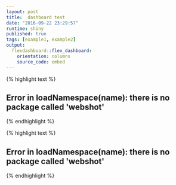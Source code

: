 ```yaml
---
layout: post
title:  dashboard test
date: "2016-09-22 23:29:57"
runtime: shiny
published: true
tags: [example1, example2]
output:
  flexdashboard::flex_dashboard:
    orientation: columns
    source_code: embed
---
```




{% highlight text %}
## Error in loadNamespace(name): there is no package called 'webshot'
{% endhighlight %}


{% highlight text %}
## Error in loadNamespace(name): there is no package called 'webshot'
{% endhighlight %}



<!--
Column {.tabset .tabset-fade}
---

### Chart A


{% highlight r %}
l1 <- city_group_count %>% filter(yy==2007)
l2 <- city_group_count %>% filter(yy==2008)
l3 <- city_group_count %>% filter(yy==2009)
l4 <- city_group_count %>% filter(yy==2010)
l5 <- city_group_count %>% filter(yy==2011)
l6 <- city_group_count %>% filter(yy==2012)
l7 <- city_group_count %>% filter(yy==2013)
citylist <- levels(as.factor(city_group_count$city2))
yrlist <- levels(as.factor(city_group_count$yy))


y <- city_group_count %>% spread(.,city2,count)



highchart() %>%
  hc_chart(type = "column") %>%
  hc_title(text = "stacked column chart") %>%
  hc_xAxis( categories = citylist) %>%
  hc_yAxis( stackLabels = list( enabled = TRUE)) %>%
  hc_plotOptions( column = list( stacking = "normal")) %>%
  hc_add_series(name="2013",data = l7$count) %>%
  hc_add_series(name="2012",data = l6$count) %>%
  hc_add_series(name="2011",data = l5$count) %>%
  hc_add_series(name="2010",data = l4$count) %>%
  hc_add_series(name="2009",data = l3$count) %>%
  hc_add_series(name="2008",data = l2$count) %>%
  hc_add_series(name="2007",data = l1$count)
{% endhighlight %}



{% highlight text %}
## Error in loadNamespace(name): there is no package called 'webshot'
{% endhighlight %}

### Chart B


{% highlight r %}
citylist <- levels(as.factor(city_group_count$city2))
yrlist <- levels(as.factor(city_group_count$yy))
y <- city_group_count %>% spread(.,city2,count)

highchart() %>%
  hc_chart(type = "column") %>%
  hc_title(text = "stacked column chart") %>%
  hc_xAxis( categories = yrlist) %>%
  hc_yAxis( stackLabels = list( enabled = TRUE)) %>%
  hc_plotOptions( column = list( stacking = "normal")) %>%
  hc_add_series(name=citylist[1],data = y$台中市) %>%
  hc_add_series(name=citylist[2],data = y$台北市) %>%
  hc_add_series(name=citylist[3],data = y$台東縣) %>%
  hc_add_series(name=citylist[4],data = y$台南市) %>%
  hc_add_series(name=citylist[5],data = y$宜蘭縣) %>%
  hc_add_series(name=citylist[6],data = y$花蓮縣) %>%
  hc_add_series(name=citylist[7],data = y$金門縣) %>%
  hc_add_series(name=citylist[8],data = y$南投縣) %>%
  hc_add_series(name=citylist[9],data = y$屏東縣) %>%
  hc_add_series(name=citylist[10],data = y$苗栗縣) %>%
  hc_add_series(name=citylist[11],data = y$桃園縣) %>%
  hc_add_series(name=citylist[12],data = y$高雄市) %>%
  hc_add_series(name=citylist[13],data = y$基隆市) %>%
  hc_add_series(name=citylist[14],data = y$連江縣) %>%
  hc_add_series(name=citylist[15],data = y$雲林縣) %>%
  hc_add_series(name=citylist[16],data = y$新北市) %>%
  hc_add_series(name=citylist[17],data = y$新竹市) %>%
  hc_add_series(name=citylist[18],data = y$新竹縣) %>%
  hc_add_series(name=citylist[19],data = y$嘉義市) %>%
  hc_add_series(name=citylist[20],data = y$嘉義縣) %>%
  hc_add_series(name=citylist[21],data = y$彰化縣) %>%
  hc_add_series(name=citylist[22],data = y$澎湖縣)
{% endhighlight %}



{% highlight text %}
## Error in loadNamespace(name): there is no package called 'webshot'
{% endhighlight %}
-->
